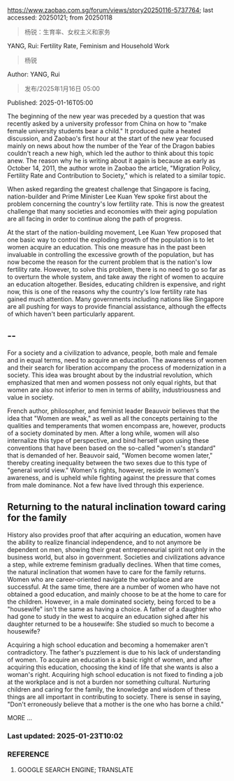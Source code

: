 https://www.zaobao.com.sg/forum/views/story20250116-5737764; last accessed: 20250121; from 20250118

> 杨锐：生育率、女权主义和家务

YANG, Rui: Fertility Rate, Feminism and Household Work

> 杨锐

Author: YANG, Rui

> 发布/2025年1月16日 05:00

Published: 2025-01-16T05:00

The beginning of the new year was preceded by a question that was recently asked by a university professor from China on how to "make female university students bear a child." It produced quite a heated discussion, and Zaobao's first hour at the start of the new year focused mainly on news about how the number of the Year of the Dragon babies couldn't reach a new high, which led the author to think about this topic anew. The reason why he is writing about it again is because as early as October 14, 2011, the author wrote in Zaobao the article, "Migration Policy, Fertility Rate and Contribution to Society," which is related to a similar topic.

When asked regarding the greatest challenge that Singapore is facing, nation-builder and Prime Minister Lee Kuan Yew spoke first about the problem concerning the country's low fertility rate. This is now the greatest challenge that many societies and economies with their aging population are all facing in order to continue along the path of progress.

At the start of the nation-building movement, Lee Kuan Yew proposed that one basic way to control the exploding growth of the population is to let women acquire an education. This one measure has in the past been invaluable in controlling the excessive growth of the population, but has now become the reason for the current problem that is the nation's low fertility rate. However, to solve this problem, there is no need to go so far as to overturn the whole system, and take away the right of women to acquire an education altogether. Besides, educating children is expensive, and right now, this is one of the reasons why the country's low fertility rate has gained much attention. Many governments including nations like Singapore are all pushing for ways to provide financial assistance, although the effects of which haven't been particularly apparent.

## --

For a society and a civilization to advance, people, both male and female and in equal terms, need to acquire an education. The awareness of women and their search for liberation accompany the process of modernization in a society. This idea was brought about by the industrial revolution, which emphasized that men and women possess not only equal rights, but that women are also not inferior to men in terms of ability, industriousness and value in society.

French author, philosopher, and feminist leader Beauvoir believes that the idea that "Women are weak," as well as all the concepts pertaining to the qualities and temperaments that women encompass are, however, products of a society dominated by men. After a long while, women will also internalize this type of perspective, and bind herself upon using these conventions that have been based on the so-called "women's standard" that is demanded of her. Beauvoir said, "Women become women later," thereby creating inequality between the two sexes due to this type of "general world view." Women's rights, however, reside in women's awareness, and is upheld while fighting against the pressure that comes from male dominance. Not a few have lived through this experience.

## Returning to the natural inclination toward caring for the family

History also provides proof that after acquiring an education, women have the ability to realize financial independence, and to not anymore be dependent on men, showing their great entrepreneurial spirit not only in the business world, but also in government. Societies and civilizations advance a step, while extreme feminism gradually declines. When that time comes, the natural inclination that women have to care for the family returns. Women who are career-oriented navigate the workplace and are successful. At the same time, there are a number of women who have not obtained a good education, and mainly choose to be at the home to care for the children. However, in a male dominated society, being forced to be a "housewife" isn't the same as having a choice. A father of a daughter who had gone to study in the west to acquire an education sighed after his daughter returned to be a housewife: She studied so much to become a housewife?

Acquiring a high school education and becoming a homemaker aren't contradictory. The father's puzzlement is due to his lack of understanding of women. To acquire an education is a basic right of women, and after acquiring this education, choosing the kind of life that she wants is also a woman's right. Acquiring high school education is not fixed to finding a job at the workplace and is not a burden nor something cultural. Nurturing children and caring for the family, the knowledge and wisdom of these things are all important in contributing to society. There is sense in saying, "Don't erroneously believe that a mother is the one who has borne a child."

MORE ...

### Last updated: 2025-01-23T10:02

### REFERENCE

1) GOOGLE SEARCH ENGINE; TRANSLATE